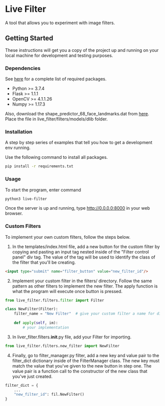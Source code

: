 # Live Filter

A tool that allows you to experiment with image filters.

## Getting Started

These instructions will get you a copy of the project up and running on your local machine for development and testing purposes.

### Dependencies

See [here](requirements.txt) for a complete list of required packages.
- Python >= 3.7.4
- Flask >= 1.1.1
- OpenCV >= 4.1.1.26
- Numpy >= 1.17.3

Also, download the shape_predictor_68_face_landmarks.dat from [here](https://github.com/davisking/dlib-models). Place the file in live_filter/filters/models/dlib folder.

### Installation

A step by step series of examples that tell you how to get a development env running.

Use the following command to install all packages.
```bash
pip install -r requirements.txt
```

### Usage

To start the program, enter command

```bash
python3 live-filter
```

Once the server is up and running, type http://0.0.0.0:8000 in your web browser.

### Custom Filters

To implement your own custom filters, follow the steps below.

1. In the templates/index.html file, add a new button for the custom filter by copying and pasting an input tag nested inside of the "Filter control panel" div tag. The value of the tag will be used to identify the class of the filter that you'll be creating.

```html
<input type="submit" name="filter_button" value="new_filter_id"/>
```

2. Implement your custom filter in the filters/ directory. Follow the same pattern as other filters to implement the new filter. The apply function is what the program will execute once button is pressed.

```python
from live_filter.filters.filter import Filter

class NewFilter(Filter):
    filter_name = "New Filter"  # give your custom filter a name for display
    
    def apply(self, im):
        # your implementation
```

3. In liver_filter.filters.__init__.py file, add your Filter for importing.

```python
from live_filter.filters.new_filter import NewFilter
```

4. Finally, go to filter_manager.py filter, add a new key and value pair to the filter_dict dictionary inside of the FilterManager class. The new key must match the value that you've given to the new button in step one. The value pair is a function call to the constructor of the new class that you've just created.

```python
filter_dict = {
    ...
    "new_filter_id": fil.NewFilter()
}
```